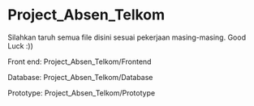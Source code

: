 # Project_Absen_Telkom
Silahkan taruh semua file disini sesuai pekerjaan masing-masing. Good Luck :))

Front end: Project_Absen_Telkom/Frontend

Database: Project_Absen_Telkom/Database

Prototype: Project_Absen_Telkom/Prototype
